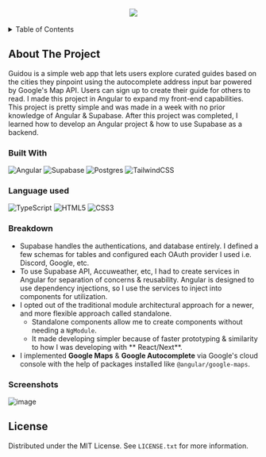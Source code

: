 <!-- PROJECT LOGO -->
<br />
<div align="center">
  <img align="center" src="https://github.com/user-attachments/assets/e28ab259-e743-43cf-9a01-333ef9fb9e33"></>
</div>
<br>
<!-- TABLE OF CONTENTS -->
<details>
  <summary>Table of Contents</summary>
  <ol>
    <li>
      <a href="#about-the-project">About The Project</a>
      <ul>
        <li><a href="#built-with">Built With</a></li>
      </ul>
    </li>
    <li>
      <a href="#breakdown">Breakdown</a>
    </li>
    <li><a href="#license">License</a></li>
  </ol>
</details>

<!-- ABOUT THE PROJECT -->
## About The Project
Guidou is a simple web app that lets users explore curated guides based on the cities they pinpoint using the autocomplete address input bar powered by Google's Map API. Users can sign up to create their guide for others to read. I made this project in Angular to expand my front-end capabilities. This project is pretty simple and was made in a week with no prior knowledge of Angular & Supabase. After this project was completed, I learned how to develop an Angular project & how to use Supabase as a backend.

### Built With
![Angular](https://img.shields.io/badge/angular-%23DD0031.svg?style=for-the-badge&logo=angular&logoColor=white)
![Supabase](https://img.shields.io/badge/Supabase-3ECF8E?style=for-the-badge&logo=supabase&logoColor=white)
![Postgres](https://img.shields.io/badge/postgres-%23316192.svg?style=for-the-badge&logo=postgresql&logoColor=white)
![TailwindCSS](https://img.shields.io/badge/Tailwind_CSS-38B2AC?style=for-the-badge&logo=tailwind-css&logoColor=white)

### Language used

![TypeScript](https://img.shields.io/badge/TypeScript-007ACC?style=for-the-badge&logo=typescript&logoColor=white)
![HTML5](https://img.shields.io/badge/html5-%23E34F26.svg?style=for-the-badge&logo=html5&logoColor=white)
![CSS3](https://img.shields.io/badge/css3-%231572B6.svg?style=for-the-badge&logo=css3&logoColor=white)

### Breakdown 
* Supabase handles the authentications, and database entirely. I defined a few schemas for tables and configured each OAuth provider I used i.e. Discord, Google, etc.
* To use Supabase API, Accuweather, etc, I had to create services in Angular for separation of concerns & reusability. Angular is designed to use dependency injections, so I use the services to inject into components for utilization.
* I opted out of the traditional module architectural approach for a newer, and more flexible approach called standalone.
  * Standalone components allow me to create components without needing a `NgModule`.
  * It made developing simpler because of faster prototyping & similarity to how I was developing with ** React/Next**.
* I implemented **Google Maps** & **Google Autocomplete** via Google's cloud console with the help of packages installed like `@angular/google-maps`.
  
<!-- GETTING STARTED -->
### Screenshots
![image](https://github.com/user-attachments/assets/2a753d44-384e-42a6-aff5-400fd6873777)

<!-- LICENSE -->
## License
Distributed under the MIT License. See `LICENSE.txt` for more information.
